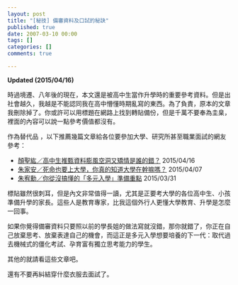 ```yaml
---
layout: post
title: "[秘技] 備審資料及口試的秘訣"
published: true
date: 2007-03-10 00:00
tags: []
categories: []
comments: true

---
```


**Updated (2015/04/16)**

時過境遷、八年後的現在，本文還是被高中生當作升學時的重要參考資料。但是出社會越久，我越是不能認同我在高中懵懂時期亂寫的東西。為了負責，原本的文章我刪除掉了。你或許可以用標題在網路上找到轉貼備份，但是千萬不要奉為圭臬，裡面的內容可以說一點參考價值都沒有。

作為替代品 ，以下推薦幾篇文章給各位要參加大學、研究所甚至職業面試的網友參考：

* [顏聖紘／高中生推甄資料膨風空洞又矯情是誰的錯？](http://opinion.udn.com/opinion/story/7492/840360) 2015/04/16
* [朱家安／死命也要上大學，你真的知道大學在幹嘛嗎？](http://opinion.udn.com/opinion/story/6068/821238) 2015/04/07
* [朱宥勳／你從沒搞懂的「多元入學」準備重點](http://opinion.udn.com/opinion/story/7344/807354) 2015/03/31

標貼雖然很刺耳，但是內文非常值得一讀，尤其是正要考大學的各位高中生、小孩準備升學的家長。這些人是教育專家，比我這個外行人更懂大學教育、升學是怎麼一回事。

如果你覺得備審資料只要照以前的學長姐的做法寫就沒錯，那你就錯了，你正在自己放棄思考、放棄表達自己的機會，而這正是多元入學想要培養的下一代：取代過去機械式的僵化考試、孕育富有獨立思考能力的學生。

其他的就請看這些文章吧。

還有不要再糾結穿什麼衣服去面試了。